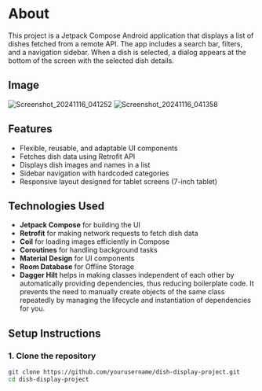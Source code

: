 # About

This project is a Jetpack Compose Android application that displays a list of dishes fetched from a remote API. The app includes a search bar, filters, and a navigation sidebar. When a dish is selected, a dialog appears at the bottom of the screen with the selected dish details.

## Image
![Screenshot_20241116_041252](https://github.com/user-attachments/assets/698c5255-273d-4828-9d47-33342d2158a3)
![Screenshot_20241116_041358](https://github.com/user-attachments/assets/8d29ceed-c87d-4595-bd9f-1817b0fc4db5)



## Features
- Flexible, reusable, and adaptable UI components
- Fetches dish data using Retrofit API
- Displays dish images and names in a list
- Sidebar navigation with hardcoded categories
- Responsive layout designed for tablet screens (7-inch tablet)

## Technologies Used
- **Jetpack Compose** for building the UI
- **Retrofit** for making network requests to fetch dish data
- **Coil** for loading images efficiently in Compose
- **Coroutines** for handling background tasks
- **Material Design** for UI components
- **Room Database** for Offline Storage
- **Dagger Hilt** helps in making classes independent of each other by automatically providing dependencies, thus reducing boilerplate code. It prevents the need to manually create objects of the same class repeatedly by managing the lifecycle and instantiation of dependencies for you.

## Setup Instructions

### 1. Clone the repository
```bash
git clone https://github.com/yourusername/dish-display-project.git
cd dish-display-project
